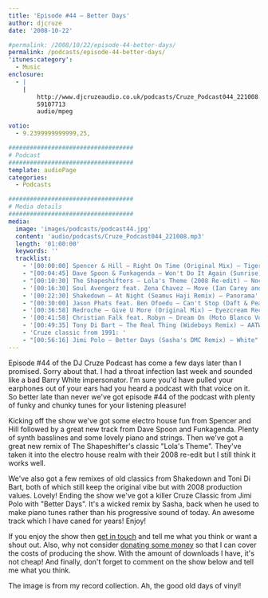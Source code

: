 ```yaml
---
title: 'Episode #44 – Better Days'
author: djcruze
date: '2008-10-22'

#permalink: /2008/10/22/episode-44-better-days/
permalink: /podcasts/episode-44-better-days/
'itunes:category':
  - Music
enclosure:
  - |
    |
        http://www.djcruzeaudio.co.uk/podcasts/Cruze_Podcast044_221008.mp3
        59107713
        audio/mpeg

votio:
  - 9.2399999999999,25,

###################################
# Podcast
###################################
template: audioPage
categories:
  - Podcasts

###################################
# Media details
###################################
media:
  image: 'images/podcasts/podcast44.jpg'
  content: 'audio/podcasts/Cruze_Podcast044_221008.mp3'
  length: '01:00:00'
  keywords: ''
  tracklist:
    - '[00:00:00] Spencer & Hill – Right On Time (Original Mix) – Tiger Records'
    - "[00:04:45] Dave Spoon & Funkagenda – Won't Do It Again (Sunrise) – Big Love Records"
    - "[00:10:30] The Shapeshifters – Lola's Theme (2008 Re-edit) – Nocturnal Groove"
    - '[00:16:30] Soul Avengerz feat. Zena Chavez – Move (Ian Carey and Brad Holland Mix) – GFAB Records'
    - '[00:22:30] Shakedown – At Night (Seamus Haji Remix) – Panorama'
    - "[00:30:00] Jason Phats feat. Ben Ofoedu – Can't Stop (Daft & Pearson Mix) – Data"
    - '[00:36:58] Redroche – Give U More (Original Mix) – Eyezcream Recordings'
    - '[00:41:58] Christian Falk feat. Robyn – Dream On (Moto Blanco Vocal Mix) – Data'
    - '[00:49:35] Tony Di Bart – The Real Thing (Wideboys Remix) – AATW'
    - 'Cruze classic from 1991: '
    - "[00:56:16] Jimi Polo – Better Days (Sasha's DMC Remix) – White"
---
```


Episode #44 of the DJ Cruze Podcast has come a few days later than I promised. Sorry about that. I had a throat infection last week and sounded like a bad Barry White impersonator. I'm sure you'd have pulled your earphones out of your ears had you heard a podcast with that voice on it. So better late than never we've got episode #44 of the podcast with plenty of funky and chunky tunes for your listening pleasure!

Kicking off the show we've got some electro house fun from Spencer and Hill followed by a great new track from Dave Spoon and Funkagenda. Plenty of synth basslines and some lovely piano and strings. Then we've got a great new remix of The Shapeshifter's classic "Lola's Theme". They've taken it into the electro house realm with their 2008 re-edit but I still think it works well.

We've also got a few remixes of old classics from Shakedown and Toni Di Bart, both of which still keep the original vibe but with 2008 production values. Lovely! Ending the show we've got a killer Cruze Classic from Jimi Polo with "Better Days". It's a wicked remix by Sasha, back when he used to make piano tunes rather than his progressive sound of today. An awesome track which I have caned for years! Enjoy!

If you enjoy the show then [get in touch][2] and tell me what you think or want a shout out. Also, why not consider [donating some money][3] so that I can cover the costs of producing the show. With the amount of downloads I have, it's not cheap! And finally, don't forget to comment on the show below and tell me what you think.

The image is from my record collection. Ah, the good old days of vinyl!

[1]: http://www.djcruze.co.uk/cms/wp-content/uploads/2008/10/podcast44.jpg
[2]: /cms/contact/
[3]: http://www.dreamhost.com/donate.cgi?id=8244
[4]: http://www.djcruze.co.uk/cms/wp-content/DownloadButton.gif
[5]: http://www.djcruzeaudio.co.uk/podcasts/Cruze_Podcast044_221008.mp3

